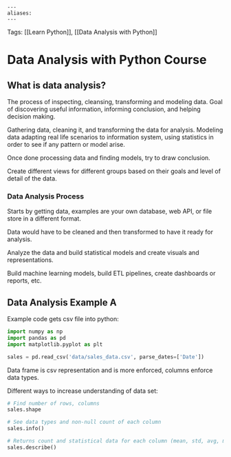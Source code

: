 ```
---
aliases:
---
```

Tags: [[Learn Python]], [[Data Analysis with Python]]

# Data Analysis with Python Course
## What is data analysis?
The process of inspecting, cleansing, transforming and modeling data. Goal of discovering useful information, informing conclusion, and helping decision making.

Gathering data, cleaning it, and transforming the data for analysis. Modeling data adapting real life scenarios to information system, using statistics in order to see if any pattern or model arise.

Once done processing data and finding models, try to draw conclusion.

Create different views for different groups based on their goals and level of detail of the data.

### Data Analysis Process
Starts by getting data, examples are your own database, web API, or file store in a different format.

Data would have to be cleaned and then transformed to have it ready for analysis.

Analyze the data and build statistical models and create visuals and representations.

Build machine learning models, build ETL pipelines, create dashboards or reports, etc.

## Data Analysis Example A
Example code gets csv file into python:
```python
import numpy as np
import pandas as pd
import matplotlib.pyplot as plt

sales = pd.read_csv('data/sales_data.csv', parse_dates=['Date'])
```

Data frame is csv representation and is more enforced, columns enforce data types.

Different ways to increase understanding of data set:

```python
# Find number of rows, columns
sales.shape

# See data types and non-null count of each column
sales.info()

# Returns count and statistical data for each column (mean, std, avg, min, max, etc)
sales.describe()
```

